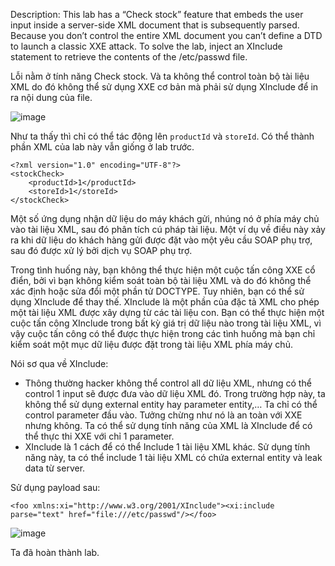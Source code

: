 Description: This lab has a “Check stock” feature that embeds the user input inside a server-side XML document that is subsequently parsed. Because you don’t control the entire XML document you can’t define a DTD to launch a classic XXE attack. To solve the lab, inject an XInclude statement to retrieve the contents of the /etc/passwd file.

Lỗi nằm ở tính năng Check stock. Và ta không thể control toàn bộ tài liệu XML do đó không thể sử dụng XXE cơ bản mà phải sử dụng XInclude để in ra nội dung của file.

![image](https://github.com/elliSzAt/XML-external-entity-XXE-injection/assets/125866921/c5155458-f2e2-4659-842d-85b3bc21908b)

Như ta thấy thì chỉ có thể tác động lên ``productId`` và ``storeId``. Có thể thành phần XML của lab này vẫn giống ở lab trước.

```
<?xml version="1.0" encoding="UTF-8"?>
<stockCheck>
    <productId>1</productId>
    <storeId>1</storeId>
</stockCheck>
```

Một số ứng dụng nhận dữ liệu do máy khách gửi, nhúng nó ở phía máy chủ vào tài liệu XML, sau đó phân tích cú pháp tài liệu. Một ví dụ về điều này xảy ra khi dữ liệu do khách hàng gửi được đặt vào một yêu cầu SOAP phụ trợ, sau đó được xử lý bởi dịch vụ SOAP phụ trợ.

Trong tình huống này, bạn không thể thực hiện một cuộc tấn công XXE cổ điển, bởi vì bạn không kiểm soát toàn bộ tài liệu XML và do đó không thể xác định hoặc sửa đổi một phần tử DOCTYPE. Tuy nhiên, bạn có thể sử dụng XInclude để thay thế. XInclude là một phần của đặc tả XML cho phép một tài liệu XML được xây dựng từ các tài liệu con. Bạn có thể thực hiện một cuộc tấn công XInclude trong bất kỳ giá trị dữ liệu nào trong tài liệu XML, vì vậy cuộc tấn công có thể được thực hiện trong các tình huống mà bạn chỉ kiểm soát một mục dữ liệu được đặt trong tài liệu XML phía máy chủ.

Nói sơ qua về XInclude:

  - Thông thường hacker không thể control all dữ liệu XML, nhưng có thể control 1 input sẽ được đưa vào dữ liệu XML đó. Trong trường hợp này, ta không thể sử dụng external entity hay parameter entity,… Ta chỉ có thể control parameter đầu vào. Tưởng chừng như nó là an toàn với XXE nhưng không. Ta có thể sử dụng tính năng của XML là XInclude để có thể thực thi XXE với chỉ 1 parameter.
  - XInclude là 1 cách để có thể Include 1 tài liệu XML khác. Sử dụng tính năng này, ta có thể include 1 tài liệu XML có chứa external entity và leak data từ server.

Sử dụng payload sau:

```
<foo xmlns:xi="http://www.w3.org/2001/XInclude"><xi:include parse="text" href="file:///etc/passwd"/></foo>
```

![image](https://github.com/elliSzAt/XML-external-entity-XXE-injection/assets/125866921/ca19f1c8-5905-47e5-bd12-1f9ba4bd622a)

Ta đã hoàn thành lab.
